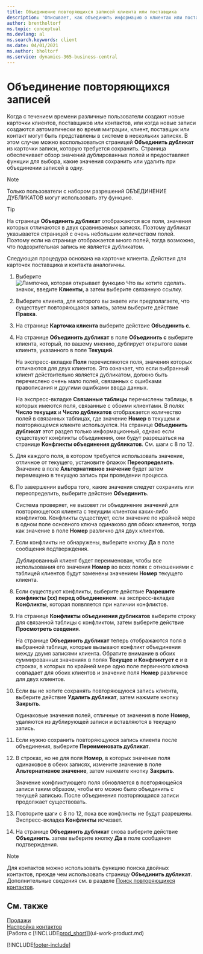 ```yaml
---
title: Объединение повторяющихся записей клиента или поставщика
description: 'Описывает, как объединить информацию о клиентах или поставщиках, если у вас есть повторяющиеся записи о некоторых из них.'
author: brentholtorf
ms.topic: conceptual
ms.devlang: al
ms.search.keywords: client
ms.date: 04/01/2021
ms.author: bholtorf
ms.service: dynamics-365-business-central
---
```

# Объединение повторяющихся записей

Когда с течением времени различные пользователи создают новые карточки клиентов, поставщиков или контактов, или когда новые записи создаются автоматически во время миграции, клиент, поставщик или контакт могут быть представлены в системе в нескольких записях. В этом случае можно воспользоваться страницей **Объединить дубликат** из карточки записи, которую требуется сохранить. Страница обеспечивает обзор значений дублированных полей и предоставляет функции для выбора, какие значения сохранить или удалить при объединении записей в одну.

> [!NOTE]
> Только пользователи с набором разрешений ОБЪЕДИНЕНИЕ ДУБЛИКАТОВ могут использовать эту функцию.

> [!TIP]
> На странице **Объединить дубликат** отображаются все поля, значения которых отличаются в двух сравниваемых записях. Поэтому дубликат указывается страницей с очень небольшим количеством полей. Поэтому если на странице отображается много полей, тогда возможно, что подозрительная запись не является дубликатом.

Следующая процедура основана на карточке клиента. Действия для карточек поставщика и контакта аналогичны.

1. Выберите ![Лампочка, которая открывает функцию Что вы хотите сделать.](media/ui-search/search_small.png "Что вы хотите сделать") значок, введите **Клиенты**, а затем выберите связанную ссылку.
2. Выберите клиента, для которого вы знаете или предполагаете, что существует повторяющаяся запись, затем выберите действие **Правка**.
3. На странице **Карточка клиента** выберите действие **Объединить с**.
4. На странице **Объединить дубликат** в поле **Объединить с** выберите клиента, который, по вашему мнению, дублирует открытого вами клиента, указанного в поле **Текущий**.

    На экспресс-вкладке **Поля** перечисляются поля, значения которых отличаются для двух клиентов. Это означает, что если выбранный клиент действительно является дубликатом, должно быть перечислено очень мало полей, связанных с ошибками правописания и другими ошибками ввода данных.

    На экспресс-вкладке **Связанные таблицы** перечислены таблицы, в которых имеются поля, связанные с обоими клиентами. В полях **Число текущих** и **Число дубликатов** отображается количество полей в связанных таблицах, где значение **Номер** в текущем и повторяющемся клиенте используется. На странице **Объединить дубликат** этот раздел только информационный, однако если существуют конфликты объединения, они будут разрешаться на странице **Конфликты объединения дубликатов**. См. шаги с 8 по 12.   

5. Для каждого поля, в котором требуется использовать значение, отличное от текущего, установите флажок **Переопределить**. Значение в поле **Альтернативное значение** будет затем перемещено в текущую запись при проведении процесса.
6. По завершении выбора того, какие значения следует сохранить или переопределить, выберите действие **Объединить**.

    Система проверяет, не вызовет ли объединение значений для повторяющегося клиента с текущим клиентом каких-либо конфликтов. Конфликты существует, если значение по крайней мере в одном поле основного ключа одинаково для обоих клиентов, тогда как значение в поле **Номер** различно для двух клиентов.

7. Если конфликты не обнаружены, выберите кнопку **Да** в поле сообщения подтверждения.

    Дублированный клиент будет переименован, чтобы все использования его значения **Номер** во всех полях с отношениями с таблицей клиентов будут заменены значением **Номер** текущего клиента.
8. Если существуют конфликты, выберите действие **Разрешите конфликты (хх) перед объединением**. на экспресс-вкладке **Конфликты**, которая появляется при наличии конфликтов.
9. На странице **Конфликты объединения дубликатов** выберите строку для связанной таблицы с конфликтом, затем выберите действие **Просмотреть сведения**.

    На странице **Объединить дубликат** теперь отображаются поля в выбранной таблице, которые вызывают конфликт объединения между двумя записями клиента. Обратите внимание в обоих суммированных значениях в полях **Текущее** и **Конфликтует с** и в строках, в которых по крайней мере одно поле первичного ключа совпадает для обоих клиентов и значение поля **Номер** различное для двух клиентов.   
10. Если вы не хотите сохранять повторяющуюся запись клиента, выберите действие **Удалить дубликат**, затем нажмите кнопку **Закрыть**.

    Одинаковые значения полей, отличные от значения в поле **Номер**, удаляются из дублирующей записи и вставляются в текущую запись.
11. Если нужно сохранить повторяющуюся запись клиента после объединения, выберите **Переименовать дубликат**.
12. В строках, но не для поля **Номер**, в которых значение поля одинаковое в обеих записях, измените значение в поле **Альтернативное значение**, затем нажмите кнопку **Закрыть**.

    Значение конфликтующего поля обновляется в повторяющейся записи таким образом, чтобы его можно было объединить с текущей записью. После объединения повторяющаяся записи продолжает существовать.
13. Повторите шаги с 8 по 12, пока все конфликты не будут разрешены. Экспресс-вкладка **Конфликты** исчезает.
14. На странице **Объединить дубликат** снова выберите действие **Объединить**. затем выберите кнопку **Да** в поле сообщения подтверждения.

> [!NOTE]
> Для контактов можно использовать функцию поиска двойных контактов, прежде чем использовать страницу **Объединить дубликат**. Дополнительные сведения см. в разделе [Поиск повторяющихся контактов](marketing-setup-contacts.md#searching-for-duplicate-contacts).

## См. также

[Продажи](sales-manage-sales.md)  
[Настройка контактов](marketing-setup-contacts.md)  
[Работа с [!INCLUDE[prod_short](includes/prod_short.md)]](ui-work-product.md)


[!INCLUDE[footer-include](includes/footer-banner.md)]
